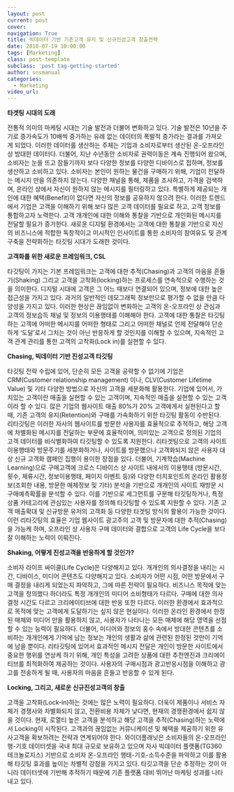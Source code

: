 ```yaml
---
layout: post
current: post
cover:  
navigation: True
title: 빅데이터 기반 기존고객 유지 및 신규진성고객 창출전략
date: 2018-07-19 10:00:00
tags: [Marketing]
class: post-template
subclass: 'post tag-getting-started'
author: snsmanual
categories:
  - Marketing
video_url: 
---
```


**타겟팅 시대의 도래**

전통적 의미의 마케팅 시대는 기술 발전과 더불어 변화하고 있다.
기술 발전은 10년을 주기로 증가속도가 10배씩 증가하는 유례 없는 데이터의 폭발적 증가라는 결과를 가져오게 되었다.
이러한 데이터를 생산하는 주체는 기업과 소비자로부터 생산된 온-오프라인 상 방대한 데이터다.
더불어, 지난 수년동안 소비자로 권력이동은 계속 진행되어 왔으며,
소비자는 눈을 뜨고 잠들기까지 보다 다양한 정보를 다양한 디바이스로 접하며, 정보를 생산하고 소비하고 있다.
소비자는 본인이 원하는 물건을 구매하기 위해, 기업이 전달하는 메시지 만을 의존하지 않는다.
다양한 채널을 통해, 제품을 조사하고, 가격을 검색하며, 온라인 상에서 자신이 원하지 않는 메시지를 필터링하고 있다.
특별하게 제공되는 개인에 대한 혜택(Benefit)이 없다면 자신의 정보를 공유하지 않으려 한다.
이러한 트렌드에서 기업은 고객을 이해하기 위해 보다 많은 고객 데이터를 필요로 하고,
고객 정보를 통합하고자 노력한다. 고객 개개인에 대한 이해와 통찰을 기반으로 개인화된 메시지를 전달할 필요가 증가한다.
새로운 디지털 환경에서는 고객에 대한 통찰을 기반으로 자신의 비즈니스에 적합한 독창적이고
미시적인 인사이트를 통한 소비자의 참여유도 및 관계구축을 전략화하는 타깃팅 시대가 도래한 것이다.


**고객화를 위한 새로운 프레임워크, CSL**

타깃팅이 가지는 기본 프레임워크는 고객에 대한 추적(Chasing)과 고객의 마음을 흔들기(Shaking)
그리고 고객을 고착화(locking)하는 프로세스를 연속적으로 수행하는 것을 의미한다.
디지털 시대에 고객은 그 어느 때보다 연결되어 있으며, 정보에 대한 높은 접근성을 가지고 있다.
과거의 일반적인 데모그래픽 정보만으로 평가할 수 없을 만큼 다양성을 가지고 있다.
이러한 현상은 끊임없이 변화하는 고객의 온-오프라인 상 관심과 고객의 정보습득 채널 및 정보의 이용행태를 이해해야 한다.
고객에 대한 통찰은 타깃팅하는 고객에 어떠한 메시지를 어떠한 형태로
그리고 어떠한 채널로 언제 전달해야 단순하게 ‘도달’로서 그치는 것이 아닌 반응하게 할 것인지를 이해할 수 있으며,
지속적인 고객 관계 관리를 통한 고객의 고착화(Lock in)를 실현할 수 있다.


**Chasing, 빅데이터 기반 진성고객 타깃팅**

타깃팅 전략 수립에 있어, 단순히 모든 고객을 공략할 수 없기에 기업은 CRM(Customer relationship management) 이나,
CLV(Customer Lifetime Value) 및 기타 다양한 방법으로 자신의 고객을 세분화해 활용한다.
기업에 있어서, 가치있는 고객이란 매출을 실현할 수 있는 고객이며, 지속적인 매출을 실현할 수 있는 고객이라 할 수 있다.
많은 기업의 웹사이트 매출 80%가 20% 고객에게서 실현된다고 할 때,
기존 고객의 유지(Retention)와 구매를 가속화하기 위한 타깃팅 활동이 수반된다.
리타깃팅은 이러한 자사의 웹사이트를 방문한 사용자를 효율적으로 추적하고,
해당 고객에 차별화된 메시지를 전달하는 부문에 효율적이며,
의미있는 고객으로 정의된 기업의 고객 데이터를 비식별화하여 타깃팅할 수 있도록 지원한다.
리타겟팅으로 고객의 사이트 이용행태와 방문주기를 세분화하거나,
사이트를 방문했으나 고객화되지 않은 사용자 대상 신규 고객화 캠페인 집행이 용이한 장점을 있다.
더불어, 기계학습(Machine Learning)으로 구매고객에 크로스 디바이스 상 사이트 내에서의
이용행태 (방문시간, 횟수, 체류시간, 정보이용행태, 페이지 이벤트 등)와
다양한 터치포인트의 온라인 활용정보(조회한 내용, 방문한 매체정보 및 기타) 분석을 기반으로
개개인의 사이트 재방문 시 구매예측확률을 분석할 수 있다.
이를 기반으로 세그먼트를 구분해 타깃팅하거나, 특정 상품 카테고리에 관심있는 사용자를 정의해 타깃팅할 수 있도록 지원할 수 있다.
기존 고객 매출확대 및 신규방문 유저의 고객화 등 다양한 타겟팅 방식의 활용이 가능한 것이다.
이런 리타깃팅의 효율은 기업 웹사이트 광고주의 고객 및 방문자에 대한 추적(Chasing)을 가능케 하며,
오프라인 상 사용자 구매 데이터와 결합으로 고객의 Life Cycle을 보다 잘 이해하는 노력이 이뤄진다.


**Shaking, 어떻게 진성고객을 반응하게 할 것인가?**

소비자 라이프 싸이클(Life Cycle)은 다양해지고 있다.
개개인의 의사결정을 내리는 시간, 디바이스, 미디어 콘텐츠도 다양해지고 있다.
소비자가 어떤 시점, 어떤 방문에서 구매 결정을 내리게 되었는지 파악하고, 그에 따른 전략이 필요하다.
비즈니스 목적에 맞는 고객을 정의했다 하더라도 특정 개개인의 미디어 소비형태가 다르다.
구매에 대한 의사결정 시간도 다르고 크리에이티브에 대한 반응 또한 다르다.
이러한 환경에서 효과적으로 목적에 맞는 고객에게 도달하기는 싶지 않은 현실이다.
이러한 온라인 환경에서 한정된 매체와 미디어 만을 활용하지 않고,
사용자가 나타나는 모든 매체에 해당 영역을 선점할 수 있는 능력이 필요하다.
더불어, 미디어와 정보의 홍수 속에서 방대한 콘텐츠를 소비하는 개개인에게 기억에 남는 정보는
개인의 생활과 삶에 관련된 한정된 것만이 기억에 남을 뿐이다.
리타깃팅에 있어서 효과적인 메시지 전달은 개인이 방문한 사이트에서 중요한 행위를 연상케 하기 위해,
개인 특성을 고려한 상품에 대한 추천엔진과 크리에이티브를 최적화하여 제공하는 것이다.
사용자의 구매시점과 광고반응시점을 이해하고 광고를 전송하게 될 때, 사용자의 마음을 흔들고 반응할 수 있게 된다.


**Locking, 그리고, 새로운 신규진성고객의 창출**

고객을 고착화(Lock-in)하는 것에는 많은 노력이 필요하다.
더욱이 제품이나 서비스 자체가 경쟁사와 차별화되지 않고, 전환비용 자체가 낮다면,
현재의 경쟁환경에서 쉽지 않을 것이다. 현재, 로열티 높은 고객을 분석하고 해당 고객을 추적(Chasing)하는 노력에서 Locking이 시작된다.
고객과의 끊임없는 커뮤니케이션 및 혜택을 제공하기 위한 유사고객을 확보하려는 전략과 연계되어야 한다.
와이더플래닛은 소비자들의 온-오프라인 행-기호 데이터셋을 국내 최대 규모로 보유하고 있으며
자사 빅데이터 플랫폼(TG360 테크놀로지스) 기반으로 소비자 온-오프라인 행태-기호-소득수준을 파악하고
이를 활용해 타깃팅 효과를 높이는 차별적 강점을 가지고 있다.
타깃고객을 단순 추정하는 것이 아니라 데이터셋에 기반해 추적하기 때문에 기존 플랫폼 대비 뛰어난 마케팅 성과를 나타내고 있다.